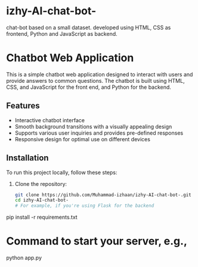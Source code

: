 # izhy-AI-chat-bot-
chat-bot based on a small dataset. developed using HTML, CSS as frontend, Python and JavaScript as backend.

# Chatbot Web Application
This is a simple chatbot web application designed to interact with users and provide answers to common questions. The chatbot is built using HTML, CSS, and JavaScript for the front end, and Python for the backend.

## Features

- Interactive chatbot interface
- Smooth background transitions with a visually appealing design
- Supports various user inquiries and provides pre-defined responses
- Responsive design for optimal use on different devices

## Installation

To run this project locally, follow these steps:

1. Clone the repository:
   ```bash
   git clone https://github.com/Muhammad-izhaan/izhy-AI-chat-bot-.git
   cd izhy-AI-chat-bot-
   # For example, if you're using Flask for the backend
pip install -r requirements.txt
# Command to start your server, e.g.,
python app.py



